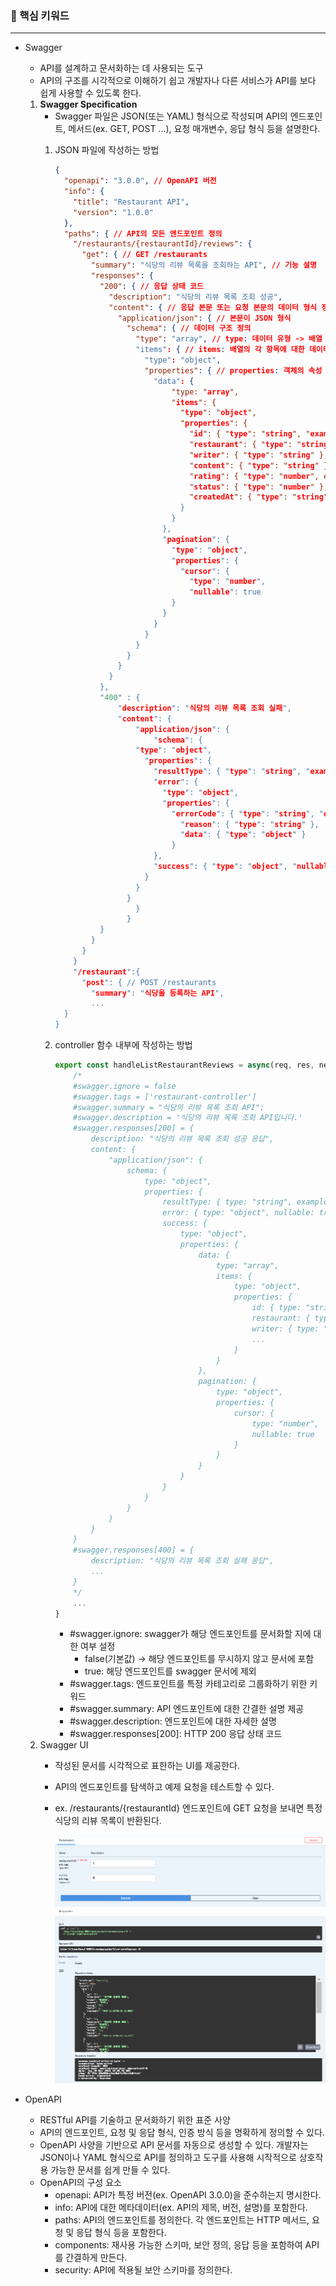 ### 🎯 핵심 키워드
---
- Swagger
    - API를 설계하고 문서화하는 데 사용되는 도구
    - API의 구조를 시각적으로 이해하기 쉽고 개발자나 다른 서비스가 API를 보다 쉽게 사용할 수 있도록 한다.
    1. **Swagger Specification**
        - Swagger 파일은 JSON(또는 YAML) 형식으로 작성되며 API의 엔드포인트, 메서드(ex. GET, POST …), 요청 매개변수, 응답 형식 등을 설명한다.
        1. JSON 파일에 작성하는 방법
            
            ```json
            {
              "openapi": "3.0.0", // OpenAPI 버전
              "info": {
                "title": "Restaurant API",
                "version": "1.0.0"
              },
              "paths": { // API의 모든 엔드포인트 정의
                "/restaurants/{restaurantId}/reviews": {
                  "get": { // GET /restaurants
                    "summary": "식당의 리뷰 목록을 조회하는 API", // 기능 설명 
                    "responses": {
                      "200": { // 응답 상태 코드
                        "description": "식당의 리뷰 목록 조회 성공",
                        "content": { // 응답 본문 또는 요청 본문의 데이터 형식 정의
                          "application/json": { // 본문이 JSON 형식
                            "schema": { // 데이터 구조 정의
                              "type": "array", // type: 데이터 유형 -> 배열
                              "items": { // items: 배열의 각 항목에 대한 데이터 구조 정의
                                "type": "object",
                                "properties": { // properties: 객체의 속성
                                  "data": {
            	                      "type: "array",
            	                      "items": {
            	                        "type": "object",
            	                        "properties": {
            	                          "id": { "type": "string", "example": "1" },
            	                          "restaurant": { "type": "string" },
            	                          "writer": { "type": "string" },
            	                          "content": { "type": "string" },
            	                          "rating": { "type": "number", example: 4.5 },
            	                          "status": { "type": "number" },
            	                          "createdAt": { "type": "string", format: "date-time", example: "2024-11-18T14:23:45.123456Z" }
            	                        }  
            	                      }
            	                    },
            	                    "pagination": {
            	                      "type": "object",
            	                      "properties": {
            	                        "cursor": {
            	                          "type": "number",
            	                          "nullable": true
                                      }
                                    }
                                  }
                                }
                              }
                            }
                          }
                        }
                      },
                      "400" : {
            	          "description": "식당의 리뷰 목록 조회 실패",
            	          "content": { 
            		          "application/json": { 
            			          "schema": {
                              "type": "object", 
                                "properties": { 
                                  "resultType": { "type": "string", "example": "FAIL" },
                                  "error": {
                                    "type": "object",
                                    "properties": {
                                      "errorCode": { "type": "string", "example": "U404" },
                                        "reason": { "type": "string" },
                                        "data": { "type": "object" }
                                      }
                                  },
                                  "success": { "type": "object", "nullable": true, "example": null }
                                }
                              }
                            }
            		          }
            		        }
                      }
                    }
                  }
                }
                "/restaurant":{
                  "post": { // POST /restaurants
                    "summary": "식당을 등록하는 API",
                    ...  
              }
            }
            ```
            
        2. controller 함수 내부에 작성하는 방법
            
            ```jsx
            export const handleListRestaurantReviews = async(req, res, next) => {
                /*
                #swagger.ignore = false
                #swagger.tags = ['restaurant-controller']
                #swagger.summary = "식당의 리뷰 목록 조회 API";
                #swagger.description = '식당의 리뷰 목록 조회 API입니다.'
                #swagger.responses[200] = {
                    description: "식당의 리뷰 목록 조회 성공 응답",
                    content: {
                        "application/json": {
                            schema: {
                                type: "object",
                                properties: {
                                    resultType: { type: "string", example: "SUCCESS" },
                                    error: { type: "object", nullable: true, example: null },
                                    success: {
                                        type: "object",
                                        properties: {
                                            data: {
                                                type: "array",
                                                items: {
                                                    type: "object",
                                                    properties: {
                                                        id: { type: "string", example: "1" },
                                                        restaurant: { type: "string" },
                                                        writer: { type: "string" },
                                                        ...
                                                    }
                                                }
                                            },
                                            pagination: {
                                                type: "object",
                                                properties: {
                                                    cursor: {
                                                        type: "number",
                                                        nullable: true
                                                    }
                                                }
                                            }
                                        }
                                    }
                                }
                            }
                        }
                    }
                }
                #swagger.responses[400] = {
                    description: "식당의 리뷰 목록 조회 실패 응답",
                    ...
                }
                */
                ...
            }
            ```
            
            - #swagger.ignore: swagger가 해당 엔드포인트를 문서화할 지에 대한 여부 설정
                - false(기본값) → 해당 엔드포인트를 무시하지 않고 문서에 포함
                - true: 해당 엔드포인트를 swagger 문서에 제외
            - #swagger.tags: 엔드포인트를 특정 카테고리로 그룹화하기 위한 키워드
            - #swagger.summary: API 엔드포인트에 대한 간결한 설명 제공
            - #swagger.description: 엔드포인트에 대한 자세한 설명
            - #swagger.responses[200]: HTTP 200 응답 상태 코드
    2. Swagger UI
        - 작성된 문서를 시각적으로 표한하는 UI를 제공한다.
        - API의 엔드포인트를 탐색하고 예제 요청을 테스트할 수 있다.
        - ex. /restaurants/{restaurantId} 엔드포인트에 GET 요청을 보내면 특정 식당의 리뷰 목록이 반환된다.
            
            ![swagger-ui](images/키워드-1-swagger-ui.png)
            
- OpenAPI
    - RESTful API를 기술하고 문서화하기 위한 표준 사양
    - API의 엔드포인트, 요청 및 응답 형식, 인증 방식 등을 명확하게 정의할 수 있다.
    - OpenAPI 사양을 기반으로 API 문서를 자동으로 생성할 수 있다. 개발자는 JSON이나 YAML 형식으로 API를 정의하고 도구를 사용해 시작적으로 상호작용 가능한 문서를 쉽게 만들 수 있다.
    - OpenAPI의 구성 요소
        - openapi: API가 특정 버전(ex. OpenAPI 3.0.0)을 준수하는지 명시한다.
        - info: API에 대한 메타데이터(ex. API의 제목, 버전, 설명)를 포함한다.
        - paths: API의 엔드포인트를 정의한다. 각 엔드포인트는 HTTP 메서드, 요청 및 응답 형식 등을 포함한다.
        - components: 재사용 가능한 스키마, 보안 정의, 응답 등을 포함하여 API를 간결하게 만든다.
        - security: API에 적용될 보안 스키마를 정의한다.